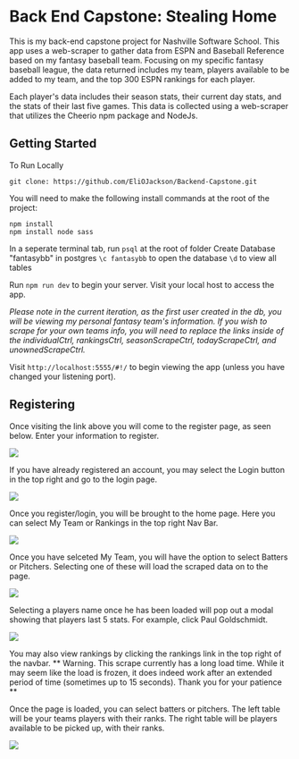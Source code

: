 # Back End Capstone: Stealing Home
This is my back-end capstone project for Nashville Software School. This app uses a web-scraper to gather data from ESPN and Baseball Reference based on my fantasy baseball team. Focusing on my specific fantasy baseball league, the data returned includes my team, players available to be added to my team, and the top 300 ESPN rankings for each player.

Each player's data includes their season stats, their current day stats, and the stats of their last five games. This data is collected using a web-scraper that utilizes the Cheerio npm package and NodeJs.

## Getting Started

To Run Locally
```
git clone: https://github.com/EliOJackson/Backend-Capstone.git
```

You will need to make the following install commands at the root of the project:
```
npm install
npm install node sass
```

In a seperate terminal tab, run ```psql``` at the root of folder
Create Database "fantasybb" in postgres
```\c fantasybb``` to open the database
```\d``` to view all tables

Run ```npm run dev``` to begin your server. Visit your local host to access the app.

*Please note in the current iteration, as the first user created in the db, you will be viewing my personal fantasy team's information. If you wish to scrape for your own teams info, you will need to replace the links inside of the individualCtrl, rankingsCtrl, seasonScrapeCtrl, todayScrapeCtrl, and unownedScrapeCtrl.*

Visit ```http://localhost:5555/#!/``` to begin viewing the app (unless you have changed your listening port).

## Registering 

Once visiting the link above you will come to the register page, as seen below. Enter your information to register.

<img src="client/images/register.png">

If you have already registered an account, you may select the Login button in the top right and go to the login page.

<img src="client/images/login.png">

Once you register/login, you will be brought to the home page. Here you can select My Team or Rankings in the top right Nav Bar.

<img src="client/images/home.png">

Once you have selceted My Team, you will have the option to select Batters or Pitchers. Selecting one of these will load the scraped data on to the page.

<img src="client/images/myteam.png">

Selecting a players name once he has been loaded will pop out a modal showing that players last 5 stats. For example, click Paul Goldschmidt.

<img src="client/images/player.png">

You may also view rankings by clicking the rankings link in the top right of the navbar. ** Warning. This scrape currently has a long load time. While it may seem like the load is frozen, it does indeed work after an extended period of time (sometimes up to 15 seconds). Thank you for your patience **

Once the page is loaded, you can select batters or pitchers. The left table will be your teams players with their ranks. The right table will be players available to be picked up, with their ranks.

<img src="client/images/batters.png">




